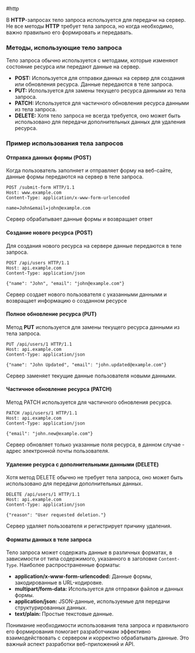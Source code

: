#http 

В **HTTP**-запросах тело запроса используется для передачи на сервер. Не все методы **HTTP** требует тела запроса, но когда необходимо, важно правильно его формировать и передавать.
### Методы, использующие тело запроса
Тело запроса обычно используется с методами, которые изменяют состояние ресурса или передают данные на сервер.
- **POST:** Используется для отправки данных на сервер для создания или обновления ресурса. Данные передаются в теле запроса.
- **PUT:** Используется для замены текущего ресурса данными из тела запроса.
- **PATCH:** Используется для частичного обновления ресурса данными из тела запроса.
- **DELETE:** Хотя тело запроса не всегда требуется, оно может быть использовано для передачи дополнительных данных для удаления ресурса.
### Пример использования тела запросов
#### Отправка данных формы (POST)
Когда пользователь заполняет и отправляет форму на веб-сайте, данные формы передаются на сервер в теле запроса.
```http
POST /submit-form HTTP/1.1
Host: www.example.com
Content-Type: application/x-www-form-urlencoded

name=John&email=john@example.com
```
Сервер обрабатывает данные формы и возвращает ответ
#### Создание нового ресурса (POST)
Для создания нового ресурса на сервере данные передаются в теле запроса.
```http
POST /api/users HTTP/1.1
Host: api.example.com
Content-Type: application/json

{"name": "John", "email": "john@example.com"}
```
Сервер создает нового пользователя с указанными данными и возвращает информацию о созданном ресурсе
#### Полное обновление ресурса (PUT)
Метод **PUT** используется для замены текущего ресурса данными из тела запроса.
```http
PUT /api/users/1 HTTP/1.1
Host: api.example.com
Content-Type: application/json

{"name": "John Updated", "email": "john.updated@example.com"}
```
Сервер заменяет текущие данные пользователя новыми данными.
#### Частичное обновление ресурса (PATCH)
Метод PATCH используется для частичного обновления ресурса.
```http
PATCH /api/users/1 HTTP/1.1
Host: api.example.com
Content-Type: application/json

{"email": "john.new@example.com"}
```
Сервер обновляет только указанные поля ресурса, в данном случае - адрес электронной почты пользователя.
#### Удаление ресурса с дополнительными данными (DELETE)
Хотя метод DELETE обычно не требует тела запроса, оно может быть использовано для передачи дополнительных данных.
```http
DELETE /api/users/1 HTTP/1.1
Host: api.example.com
Content-Type: application/json

{"reason": "User requested deletion."}
```
Сервер удаляет пользователя и регистрирует причину удаления.
#### Форматы данных в теле запроса
Тело запроса может содержать данные в различных форматах, в зависимости от типа содержимого, указанного в заголовке `Content-Type`. Наиболее распространенные форматы:
- **application/x-www-form-urlencoded:** Данные формы, закодированные в URL-кодировке.
- **multipart/form-data:** Используется для отправки файлов и данных формы.
- **application/json:** JSON-данные, используемые для передачи структурированных данных.
- **text/plain:** Простые текстовые данные.

Понимание необходимости использования тела запроса и правильного его формирования помогает разработчикам эффективно взаимодействовать с сервером и корректно обрабатывать данные. Это важный аспект разработки веб-приложений и API.